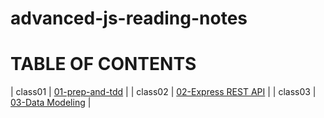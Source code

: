 # advanced-js-reading-notes

# TABLE OF CONTENTS 

| class01 | [01-prep-and-tdd](https://github.com/neveenaburomman/advanced-js-reading-notes/blob/main/01-prep-and-tdd.md) |
| class02 | [02-Express REST API](https://github.com/neveenaburomman/advanced-js-reading-notes/blob/main/02-Express%20REST%20API.md) |
| class03 | [03-Data Modeling](https://github.com/neveenaburomman/advanced-js-reading-notes/blob/main/03-Data%20Modeling) |
